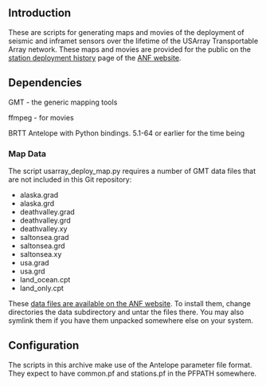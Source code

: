 Introduction
------------

These are scripts for generating maps and movies of the deployment of
seismic and inframet sensors over the lifetime of the USArray
Transportable Array network. These maps and movies are provided for the
public on the [station deployment history][deploy] page of the
[ANF website][anf_web].

  [deploy]: http://anf.ucsd.edu/stations/deployment_history.php
  [anf_web]: http://anf.ucsd.edu

Dependencies
------------

GMT - the generic mapping tools

ffmpeg - for movies

BRTT Antelope with Python bindings. 5.1-64 or earlier for the time being

### Map Data ###

The script usarray_deploy_map.py requires a number of GMT data files that are not included in this Git repository:

 * alaska.grad
 * alaska.grd
 * deathvalley.grad
 * deathvalley.grd
 * deathvalley.xy
 * saltonsea.grad
 * saltonsea.grd
 * saltonsea.xy
 * usa.grad
 * usa.grd
 * land_ocean.cpt
 * land_only.cpt

These [data files are available on the ANF website][data]. To install
them, change directories the data subdirectory and untar the files
there. You may also symlink them if you have them unpacked somewhere
else on your system.

  [data]: http://anf.ucsd.edu/data/support/webproc-deployment_history.data.tgz

Configuration
-------------

The scripts in this archive make use of the Antelope parameter file
format. They expect to have common.pf and stations.pf in the PFPATH
somewhere.
